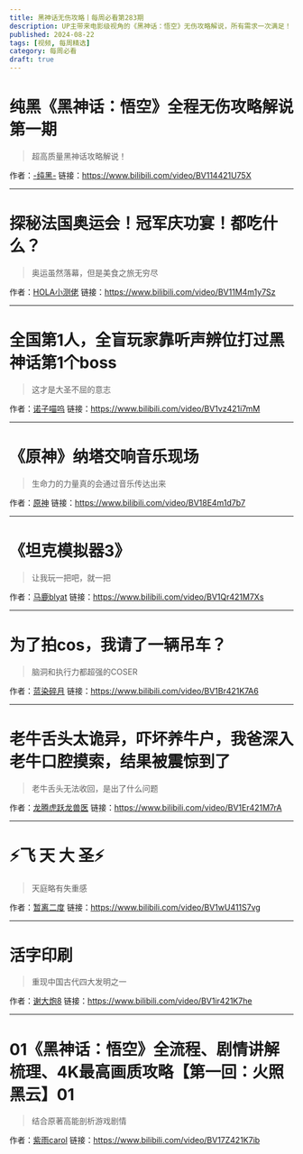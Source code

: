 ```yaml
---
title: 黑神话无伤攻略丨每周必看第283期
description: UP主带来电影级视角的《黑神话：悟空》无伤攻略解说，所有需求一次满足！
published: 2024-08-22
tags: [视频, 每周精选]
category: 每周必看
draft: true
---
```


# 纯黑《黑神话：悟空》全程无伤攻略解说 第一期
> 超高质量黑神话攻略解说！

作者：[-纯黑-](https://space.bilibili.com/585267)
链接：https://www.bilibili.com/video/BV114421U75X

---

# 探秘法国奥运会！冠军庆功宴！都吃什么？
> 奥运虽然落幕，但是美食之旅无穷尽

作者：[HOLA小测佬](https://space.bilibili.com/406636263)
链接：https://www.bilibili.com/video/BV11M4m1y7Sz

---

# 全国第1人，全盲玩家靠听声辨位打过黑神话第1个boss
> 这才是大圣不屈的意志

作者：[诺子喵呜](https://space.bilibili.com/10276136)
链接：https://www.bilibili.com/video/BV1vz421i7mM

---

# 《原神》纳塔交响音乐现场
> 生命力的力量真的会通过音乐传达出来

作者：[原神](https://space.bilibili.com/401742377)
链接：https://www.bilibili.com/video/BV18E4m1d7b7

---

# 《坦克模拟器3》
> 让我玩一把吧，就一把

作者：[马鹿blyat](https://space.bilibili.com/6989655)
链接：https://www.bilibili.com/video/BV1Qr421M7Xs

---

# 为了拍cos，我请了一辆吊车？
> 脑洞和执行力都超强的COSER

作者：[蓝染碎月](https://space.bilibili.com/3546624131336435)
链接：https://www.bilibili.com/video/BV1Br421K7A6

---

# 老牛舌头太诡异，吓坏养牛户，我爸深入老牛口腔摸索，结果被震惊到了
> 老牛舌头无法收回，是出了什么问题

作者：[龙腾虎跃龙兽医](https://space.bilibili.com/414700515)
链接：https://www.bilibili.com/video/BV1Er421M7rA

---

# ⚡飞 天 大 圣⚡
> 天庭略有失重感

作者：[暂离二度](https://space.bilibili.com/7518140)
链接：https://www.bilibili.com/video/BV1wU411S7vg

---

# 活字印刷
> 重现中国古代四大发明之一

作者：[谢大炮8](https://space.bilibili.com/3546582974728691)
链接：https://www.bilibili.com/video/BV1ir421K7he

---

# 01《黑神话：悟空》全流程、剧情讲解梳理、4K最高画质攻略【第一回：火照黑云】01
> 结合原著高能剖析游戏剧情

作者：[紫雨carol](https://space.bilibili.com/9064879)
链接：https://www.bilibili.com/video/BV17Z421K7ib

